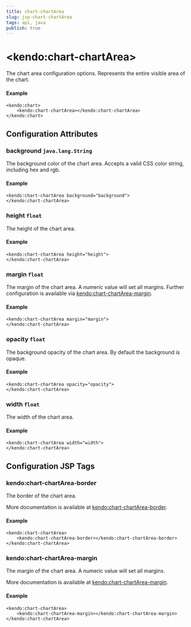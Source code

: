 ```yaml
---
title: chart-chartArea
slug: jsp-chart-chartArea
tags: api, java
publish: true
---
```


# \<kendo:chart-chartArea\>

The chart area configuration options. Represents the entire visible area of the chart.

#### Example
    <kendo:chart>
        <kendo:chart-chartArea></kendo:chart-chartArea>
    </kendo:chart>

## Configuration Attributes

### background `java.lang.String`

The background color of the chart area. Accepts a valid CSS color string, including hex and rgb.

#### Example
    <kendo:chart-chartArea background="background">
    </kendo:chart-chartArea>

### height `float`

The height of the chart area.

#### Example
    <kendo:chart-chartArea height="height">
    </kendo:chart-chartArea>

### margin `float`

The margin of the chart area. A numeric value will set all margins. Further configuration is available via [kendo:chart-chartArea-margin](#kendo-chart-chartArea-margin). 

#### Example
    <kendo:chart-chartArea margin="margin">
    </kendo:chart-chartArea>

### opacity `float`

The background opacity of the chart area. By default the background is opaque.

#### Example
    <kendo:chart-chartArea opacity="opacity">
    </kendo:chart-chartArea>

### width `float`

The width of the chart area.

#### Example
    <kendo:chart-chartArea width="width">
    </kendo:chart-chartArea>


##  Configuration JSP Tags

### kendo:chart-chartArea-border

The border of the chart area.

More documentation is available at [kendo:chart-chartArea-border](chart/chartarea-border).

#### Example

    <kendo:chart-chartArea>
        <kendo:chart-chartArea-border></kendo:chart-chartArea-border>
    </kendo:chart-chartArea>

### kendo:chart-chartArea-margin

The margin of the chart area. A numeric value will set all margins.

More documentation is available at [kendo:chart-chartArea-margin](chart/chartarea-margin).

#### Example

    <kendo:chart-chartArea>
        <kendo:chart-chartArea-margin></kendo:chart-chartArea-margin>
    </kendo:chart-chartArea>

